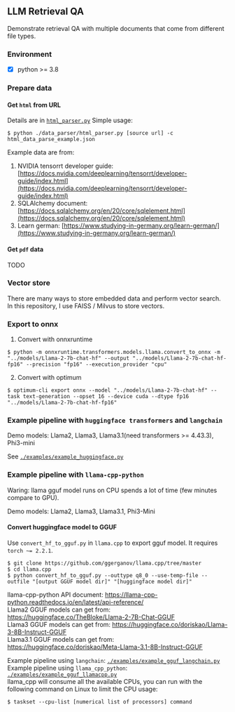 ## LLM Retrieval QA

Demonstrate retrieval QA with multiple documents that come from different file types.

### Environment
- [x] python >= 3.8


### Prepare data
#### Get `html` from URL

Details are in [`html_parser.py`](https://github.com/kaoyuching/llm_retrieval_qa/blob/master/data_parser/html_parser.py)
Simple usage:

```=shell
$ python ./data_parser/html_parser.py [source url] -c html_data_parse_example.json
```

Example data are from:
1. NVIDIA tensorrt developer guide: [https://docs.nvidia.com/deeplearning/tensorrt/developer-guide/index.html](https://docs.nvidia.com/deeplearning/tensorrt/developer-guide/index.html)
2. SQLAlchemy document: [https://docs.sqlalchemy.org/en/20/core/sqlelement.html](https://docs.sqlalchemy.org/en/20/core/sqlelement.html)
3. Learn german: [https://www.studying-in-germany.org/learn-german/](https://www.studying-in-germany.org/learn-german/)

#### Get `pdf` data
TODO


### Vector store
There are many ways to store embedded data and perform vector search. In this repository, I use FAISS / Milvus to store vectors.


### Export to onnx

1. Convert with onnxruntime

```=shell
$ python -m onnxruntime.transformers.models.llama.convert_to_onnx -m "../models/Llama-2-7b-chat-hf" --output "../models/Llama-2-7b-chat-hf-fp16" --precision "fp16" --execution_provider "cpu"
```

2. Convert with optimum

```=shell
$ optimum-cli export onnx --model "../models/Llama-2-7b-chat-hf" --task text-generation --opset 16 --device cuda --dtype fp16 "../models/Llama-2-7b-chat-hf-fp16"
```


### Example pipeline with `huggingface transformers` and `langchain`
Demo models: Llama2, Llama3, Llama3.1(need transformers >= 4.43.3), Phi3-mini

See [`./examples/example_huggingface.py`](https://github.com/kaoyuching/llm_retrieval_qa/blob/master/examples/example_huggingface.py)


### Example pipeline with `llama-cpp-python`
Waring: llama gguf model runs on CPU spends a lot of time (few minutes compare to GPU).  

Demo models: Llama2, Llama3, Llama3.1, Phi3-Mini

#### Convert huggingface model to GGUF
Use `convert_hf_to_gguf.py` in `llama.cpp` to export gguf model. It requires `torch ~= 2.2.1`.

```=shell
$ git clone https://github.com/ggerganov/llama.cpp/tree/master
$ cd llama.cpp
$ python convert_hf_to_gguf.py --outtype q8_0 --use-temp-file --outfile "[output GGUF model dir]" "[huggingface model dir]"
```


llama-cpp-python API document: https://llama-cpp-python.readthedocs.io/en/latest/api-reference/  
Llama2 GGUF models can get from: https://huggingface.co/TheBloke/Llama-2-7B-Chat-GGUF  
Llama3 GGUF models can get from: https://huggingface.co/doriskao/Llama-3-8B-Instruct-GGUF  
Llama3.1 GGUF models can get from: https://huggingface.co/doriskao/Meta-Llama-3.1-8B-Instruct-GGUF


Example pipeline using `langchain`: [`./examples/example_gguf_langchain.py`](https://github.com/kaoyuching/llm_retrieval_qa/blob/master/examples/example_gguf_langchain.py)  
Example pipeline using `llama_cpp_python`: [`./examples/example_gguf_llamacpp.py`](https://github.com/kaoyuching/llm_retrieval_qa/blob/master/examples/example_gguf_llamacpp.py)  
llama_cpp will consume all the available CPUs, you can run with the following command on Linux to limit the CPU usage:

```=shell
$ taskset --cpu-list [numerical list of processors] command
```

